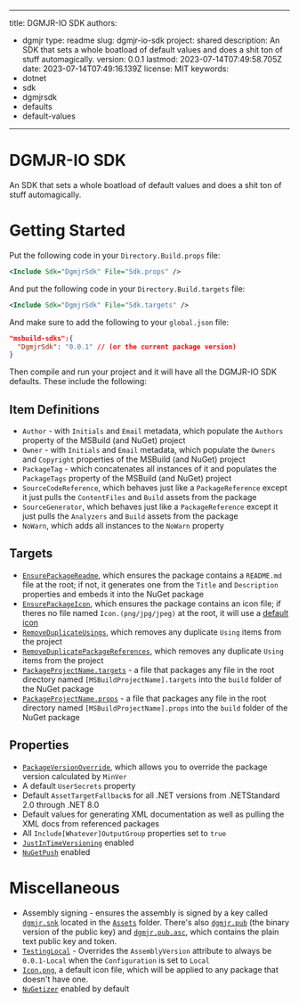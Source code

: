 ---

title: DGMJR-IO SDK
authors:
- dgmjr
type: readme
slug: dgmjr-io-sdk
project: shared
description: An SDK that sets a whole boatload of default values and does a shit ton of stuff automagically.
version: 0.0.1
lastmod: 2023-07-14T07:49:58.705Z
date: 2023-07-14T07:49:16.139Z
license: MIT
keywords:
- dotnet
- sdk
- dgmjrsdk
- defaults
- default-values
----------------

# DGMJR-IO SDK

An SDK that sets a whole boatload of default values and does a shit ton of stuff automagically.

# Getting Started

Put the following code in your `Directory.Build.props` file:

```xml
<Include Sdk="DgmjrSdk" File="Sdk.props" />
```

And put the following code in your `Directory.Build.targets` file:

```xml
<Include Sdk="DgmjrSdk" File="Sdk.targets" />
```

And make sure to add the following to your `global.json` file:

```json
"msbuild-sdks":{
  "DgmjrSdk": "0.0.1" // (or the current package version)
}
```

Then compile and run your project and it will have all the DGMJR-IO SDK defaults.  These include the following:

## Item Definitions

* `Author` - with `Initials` and `Email` metadata, which populate the `Authors` property of the MSBuild (and NuGet) project
* `Owner` - with `Initials` and `Email` metadata, which populate the `Owners` and `Copyright` properties of the MSBuild (and NuGet) project
* `PackageTag` - which concatenates all instances of it and populates the `PackageTags` property of the MSBuild (and NuGet) project
* `SourceCodeReference`, which behaves just like a `PackageReference` except it just pulls the `ContentFiles` and `Build` assets from the package
* `SourceGenerator`, which behaves just like a `PackageReference` except it just pulls the `Analyzers` and `Build` assets from the package
* `NoWarn`, which adds all instances to the `NoWarn` property

## Targets

* [`EnsurePackageReadme`](https://github.com/dgmjr-io/DgmjrSdk/blob/main/src/Build/PackageReadme.targets), which ensures the package contains a `README.md` file at the root; if not, it generates one from the `Title` and `Description` properties and embeds it into the NuGet package
* [`EnsurePackageIcon`](https://github.com/dgmjr-io/DgmjrSdk/blob/main/src/Build/PackageIcon.targets), which ensures the package contains an icon file; if theres no file named `Icon.(png/jpg/jpeg)` at the root, it will use a [default icon](https://github.com/dgmjr-io/DgmjrSdk/blob/main/src/Assets/Icon.png)
* [`RemoveDuplicateUsings`](https://github.com/dgmjr-io/DgmjrSdk/blob/main/src/Build/RemoveDuplicateUsings.targets), which removes any duplicate `Using` items from the project
* [`RemoveDuplicatePackageReferences`](https://github.com/dgmjr-io/DgmjrSdk/blob/main/src/Build/RemoveDuplicatePackageReferences.targets), which removes any duplicate `Using` items from the project
* [`PackageProjectName.targets`](https://github.com/dgmjr-io/DgmjrSdk/blob/main/src/Build/PackageProjectName.targets) - a file that packages any file in the root directory named `[MSBuildProjectName].targets` into the `build` folder of the NuGet package
* [`PackageProjectName.props`](https://github.com/dgmjr-io/DgmjrSdk/blob/main/src/Build/PackageProjectName.targets) - a file that packages any file in the root directory named `[MSBuildProjectName].props` into the `build` folder of the NuGet package

## Properties

* [`PackageVersionOverride`](https://github.com/dgmjr-io/DgmjrSdk/blob/main/src/Build/PackageVersionOverride.props), which allows you to override the package version calculated by `MinVer`
* A default `UserSecrets` property
* Default `AssetTargetFallback`s for all .NET versions from .NETStandard 2.0 through .NET 8.0
* Default values for generating XML documentation as well as pulling the XML docs from referenced packages
* All `Include[Whatever]OutputGroup` properties set to `true`
* [`JustInTimeVersioning`](https://github.com/dgmjr-io/JustInTimeVersioning) enabled
* [`NuGetPush`](https://github.com/dgmjr-io/NuGetPush) enabled

# Miscellaneous

* Assembly signing - ensures the assembly is signed by a key called [`dgmjr.snk`](https://github.com/dgmjr-io/DgmjrSdk/blob/main/src/Assets/dgmjr.snk) located in the [`Assets`](https://github.com/dgmjr-io/DgmjrSdk/blob/main/src/Assets) folder.  There's also [`dgmjr.pub`](https://github.com/dgmjr-io/DgmjrSdk/blob/main/src/Assets/dgmjr.pub) (the binary version of the public key) and [`dgmjr.pub.asc`](https://github.com/dgmjr-io/DgmjrSdk/blob/main/src/Assets/dgmjr.pub.asc), which contains the plain text public key and token.
* [`TestingLocal`](https://github.com/dgmjr-io/DgmjrSdk/blob/main/src/Build/TestingLocal.targets) - Overrides the `AssemblyVersion` attribute to always be `0.0.1-Local` when the `Configuration` is set to `Local`
* [`Icon.png`](https://github.com/dgmjr-io/DgmjrSdk/blob/main/src/Assets/Icon.png), a default icon file, which will be applied to any package that doesn't have one.
* [`NuGetizer`](https://github.com/devlooped/nugetizer) enabled by default

